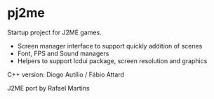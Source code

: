 # pj2me
Startup project for J2ME games.

- Screen manager interface to support quickly addition of scenes
- Font, FPS and Sound managers
- Helpers to support lcdui package, screen resolution and graphics

C++ version:
Diogo Autílio / Fábio Attard

J2ME port by Rafael Martins
